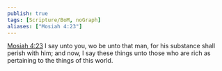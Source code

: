 ```yaml
---
publish: true
tags: [Scripture/BoM, noGraph]
aliases: ["Mosiah 4:23"]
---
```

[Mosiah 4:23](https://churchofjesuschrist.org/study/scriptures/bofm/mosiah/4?lang=eng&id=p23#p23) I say unto you, wo be unto that man, for his substance shall perish with him; and now, I say these things unto those who are rich as pertaining to the things of this world.
